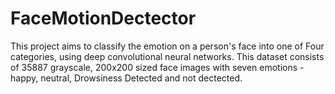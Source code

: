 # FaceMotionDectector
This project aims to classify the emotion on a person's face into one of Four categories, using deep convolutional neural networks. This dataset consists of 35887 grayscale, 200x200 sized face images with seven emotions -  happy, neutral, Drowsiness Detected and not dectected.
